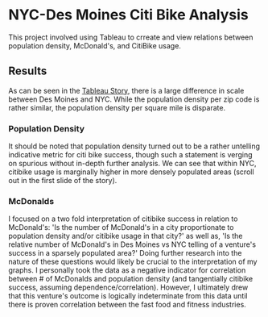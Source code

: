 # NYC-Des Moines Citi Bike Analysis 
This project involved using Tableau to crreate and view relations between population density, McDonald's, and CitiBike usage.
## Results
As can be seen in the [Tableau Story](https://public.tableau.com/profile/aarian.moogat#!/vizhome/bikesharing_15921880457480/Story1), there is a large difference in scale between Des Moines and NYC. While the population density per zip code is rather similar, the population density per square mile is disparate.
### Population Density
It should be noted that population density turned out to be a rather untelling indicative metric for citi bike success, though such a statement is verging on spurious without in-depth further analysis. We can see that within NYC, citibike usage is marginally higher in more densely populated areas (scroll out in the first slide of the story).
### McDonalds
I focused on a two fold interpretation of citibike success in relation to McDonald's: 'Is the number of McDonald's in a city proportionate to population density and/or citibike usage in that city?' as well as, 'Is the relative number of McDonald's in Des Moines vs NYC telling of a venture's success in a sparsely populated area?' Doing further research into the nature of these questions would likely be crucial to the interpretation of my graphs. I personally took the data as a negative indicator for correlation between # of McDonalds and population density (and tangentially citibike success, assuming dependence/correlation). However, I ultimately drew that this venture's outcome is logically indeterminate from this data until there is proven correlation between the fast food and fitness industries.
